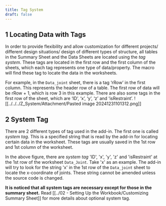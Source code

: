 ```yaml
---
title: Tag System
draft: false
---
```

## 1	Locating Data with Tags
In order to provide flexibility and allow customization for different projects/ different design situations/ design of different types of structure, all tables in the Summary Sheet and the Data Sheets are located using the *tag system*. These tags are located in the first row and the first column of the sheets, which each tag represents one type of data/property. The macro will find these tag to locate the data in the worksheets.

For example, in the `Data_joint` sheet, there is a tag ‘rRow’ in the first column. This represents the header row of a table. The first row of data will be rRow + 1, which is row 3 in this example. There are also some tags in the first row of the sheet, which are ‘ID’, ‘x’, ‘y’, ‘z’ and ‘isRestraint’.
![[../../../Z_System/Attachment/Pasted image 20241231101312.png]]
## 2	System Tag
There are 2 different types of tag used in the add-in. The first one is called *system tag*. This is a specified string that is read by the add-in for locating certain data in the worksheet.  These tags are usually saved in the 1st row and 1st column of the worksheet. 

In the above figure, there are *system tag* 'ID', 'x', 'y', 'z' and 'isRestraint' at the 1st row of the worksheet `Data_Joint`. Take 'x' as an example. The add-in will try to look for the string 'x' in the 1st row of the `Data_joint` sheet to locate the x-coordinate of joints. These string cannot be amended unless the source code is changed. 

**It is noticed that all system tags are necessary except  for those in the summary sheet.** Read [[../02 - Setting Up the Workbook/Customizing Summary Sheet]] for more details about optional system tag.
